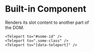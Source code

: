 # Built-in Component <Teleport>

Renders its slot content to another part of  
the DOM.   

```vue template
<Teleport to="#some-id" />
<Teleport to=".some-class" />
<Teleport to="[data-teleport]" />
```
